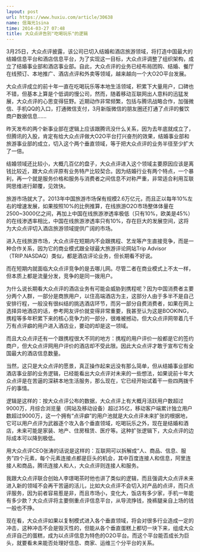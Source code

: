 ```yaml
---
layout: post
url: https://www.huxiu.com/article/30638
name: 信海光1sina
time: 2014-03-27 07:48
title: 大众点评告別"吃喝玩乐"的逻辑
---
```

3月25日，大众点评披露，该公司已切入结婚和酒店旅游领域，将打造中国最大的结婚信息平台和酒店信息平台，为了实现这一目标，大众点评调整了组织架构，成立了结婚事业部和酒店事业部。自此，大众点评的业务已经布局团购、结婚、餐厅在线预订、本地推广、酒店点评和外卖等领域，越来越向一个大O2O平台发展。

大众点评成立的前十年一直在吃喝玩乐等本地生活领域，积累下大量用户，口碑也不错，但基本上算是个低调的慢公司，然而，随着移动互联网出人意料的迅猛发展，大众点评的心思变得狂野。近期动作非常频繁，包括与腾讯战略合作，加强微信、手机QQ的入口，打通微信支付，3月新版微信的朋友圈还打通了点评的餐饮商户数据信息……

昨天发布的两个新事业部在逻辑上应该跟腾讯没什么关系，因为去年底就成立了，但腾讯的入股，肯定有给大众点评做大O2O平台打兴奋剂的效果，结婚事业部和旅游事业部的成立，切入这个两个垂直领域，等于把大众点评的业务半径至少扩大了一倍。

结婚领域还比较小，大概几百亿的盘子，大众点评进入这个领域主要原因应该是离钱比较近，跟大众点评原有业务特产比较契合。因为结婚行业有两个特点，一个暴利，再一个就是服务价格和服务与消费者之间信息不对称严重，非常适合利用互联网思维进行颠覆，见效快。

旅游市场就大了。2013年中国旅游市场保有规模2.6万亿元，而且正以每年10%左右的增速发展，如果按照10%的比例推算，在线旅游O2O市场整体体量在2500~3000亿之间，再加上中国在线旅游渗透率极低（只有10%，欧美是45%）的在线渗透率相比，中国在线旅游渗透率只有10%，存在巨大的发展空间，这将为大众点评切入酒店旅游领域提供广阔的市场。

进入在线旅游市场，大众点评在短期内不会跟携程、艺龙等产生直接竞争，而是一种合作关系，因为它的商业模式跟全球最大旅游评论网站Trip Advisor（TRIP.NASDAQ）类似，都是酒店评论业务，但长期看不好说。

而在短期内就面临大众点评竞争的是去哪儿网。尽管二者在商业模式上不太一样，但本质上都是流量分发，竞争的是同一拨用户。

为什么说长期看大众点评的酒店业务有可能会威胁到携程呢？因为中国消费者主要分两个人群，一部分是商旅用户，以住高端酒店为主，这部分人由于多半不是自己安排行程，一般没有很纠结的挑选酒店环节，而另一部分自费消费者，如果在网上选择异地酒店的话，参考网友评价就变得非常重要，我甚至认为这是BOOKING，携程等多年积累下来的核心竞争力的一部分，很难被撼动，但大众点评网带着几千万有点评癖的用户进入酒店业，要动的却是这一领域。

而且大众点评还有一个跟携程很大不同的地方：携程的用户评价一般都是它的签约商户，但大众点评网用户评价的酒店却不受此限。因此大众点评才敢于宣布它有全国最大的酒店信息数量。

当然，这只是大众点评的愿景，真正操作起来远没有那么简单，但从结婚事业部和酒店事业部的业务逻辑，已经能看出大众点评对未来的一些想法，如果说前十年大众点评是在苦逼的深耕本地生活服务，那么现在，它已经开始试着干一些四两拨千斤的事情。

逻辑是这样的：按大众点评公布的数据，大众点评上有大概月活跃用户数超过9000万，月综合浏览量（网站及移动设备）超过35亿，移动客户端累计独立用户数超过9000万，这一个拥有“点评癖”的用户池就是大众点评未来扩张的根据地，它可以用户点评为武器逐个攻入各个垂直领域，吃喝玩乐之外，现在是结婚和酒店，未来可能是家装、地产、住房租赁、医疗等。这种扩张逻辑下，大众点评的边际成本可以降到极低。

用大众点评CEO张涛的话说是这样的：互联网可以拆解成“人、商品、信息、服务”四个元素，每个元素连接点都是巨头的机会，其中百度连接人和信息，阿里连接人和商品，腾讯连接人和人，大众点评则连接人和服务。

我跟大众点评联合创始人李璟喝茶时他也讲了类似的逻辑，而且强调大众点评未来进入新的领域不会再干苦逼的活儿，比如大众点评不会切入对产品的点评，而只点评服务，因为前者容易惹是非，而且市场小，变化大，饭店有多少家，手机一年能有多少款？大众点评将主要侧重点评信息平台，从导流挣钱，挽裤腿亲自上场的钱一般也不挣。

现在看，大众点评如果以复制模式进入各个垂直领域，将会对很多行业造成一定的冲击，这种冲击不会是毁灭性的，但能从各个垂直蛋糕上都切一块下来，组成大众点评自己的蛋糕，成为以点评信息为特色的O2O平台。而这个平台能否成长为巨头，就要看未来能否处理好信息、商家、运维三个分平台的关系。

